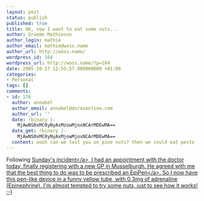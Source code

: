 ```yaml
---
layout: post
status: publish
published: true
title: OK, now I want to eat some nuts...
author: Graeme Mathieson
author_login: mathie
author_email: mathie@woss.name
author_url: http://woss.name/
wordpress_id: 164
wordpress_url: http://woss.name/?p=164
date: 2005-10-27 12:55:57.000000000 +01:00
categories:
- Personal
tags: []
comments:
- id: 176
  author: annabel
  author_email: annabel@durasonline.com
  author_url: ''
  date: !binary |-
    MjAwNS0xMC0yNyAxMzowMjoxNCArMDEwMA==
  date_gmt: !binary |-
    MjAwNS0xMC0yNyAxMjowMjoxNCArMDEwMA==
  content: oooh can we test you on pine nuts? then we could eat pesto :o)
---
```

Following <a href="http:&#47;&#47;woss.name&#47;2005&#47;10&#47;24&#47;nuts-to-curry&#47;">Sunday's incident<&#47;a>, I had an appointment with the doctor today, finally registering with a new GP in Musselburgh.  He agreed with me that the best thing to do was to be prescribed an <a href="http:&#47;&#47;www.epipen.com&#47;">EpiPen<&#47;a>.  So I now have this pen-like device in a funny yellow tube, with 0.3mg of adrenaline (Epinephrine).  I'm almost tempted to try some nuts, just to see how it works! :-)
